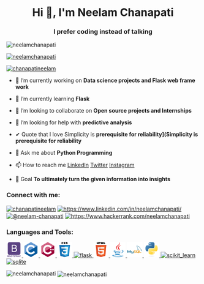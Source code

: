 <h1 align="center">Hi 👋, I'm Neelam Chanapati</h1>
<h3 align="center">I prefer coding instead of talking</h3>

<p align="left"> <img src="https://komarev.com/ghpvc/?username=neelamchanapati&label=Profile%20views&color=0e75b6&style=flat" alt="neelamchanapati" /> </p>

<p align="left"> <a href="https://github.com/ryo-ma/github-profile-trophy"><img src="https://github-profile-trophy.vercel.app/?username=neelamchanapati" alt="neelamchanapati" /></a> </p>

<p align="left"> <a href="https://twitter.com/chanapatineelam" target="blank"><img src="https://img.shields.io/twitter/follow/chanapatineelam?logo=twitter&style=for-the-badge" alt="chanapatineelam" /></a> </p>

- 🔭 I’m currently working on **Data science projects and Flask web frame work**

- 🌱 I’m currently learning **Flask**

- 👯 I’m looking to collaborate on **Open source projects and Internships**

- 🤝 I’m looking for help with **predictive analysis**

- ✔ Quote that I love Simplicity is **prerequisite for reliability](Simplicity is prerequisite for reliability**

- 💬 Ask me about **Python Programming**

- 📫 How to reach me <a href="https://www.linkedin.com/in/neelamchanapati/">LinkedIn</a> <a href="https://twitter.com/ChanapatiNeelam">Twitter</a> <a href = "https://www.instagram.com/___neelam_chanapathi__/">Instagram</a>

- 🎯 Goal **To ultimately turn the given information into insights**

<h3 align="left">Connect with me:</h3>
<p align="left">
<a href="https://twitter.com/chanapatineelam" target="blank"><img align="center" src="https://raw.githubusercontent.com/rahuldkjain/github-profile-readme-generator/neutral-icons/src/images/icons/Social/twitter.svg" alt="chanapatineelam" height="30" width="40" /></a>
<a href="https://linkedin.com/in/https://www.linkedin.com/in/neelamchanapati/" target="blank"><img align="center" src="https://raw.githubusercontent.com/rahuldkjain/github-profile-readme-generator/neutral-icons/src/images/icons/Social/linked-in-alt.svg" alt="https://www.linkedin.com/in/neelamchanapati/" height="30" width="40" /></a>
<a href="https://medium.com/@neelam-chanapati" target="blank"><img align="center" src="https://raw.githubusercontent.com/rahuldkjain/github-profile-readme-generator/neutral-icons/src/images/icons/Social/medium.svg" alt="@neelam-chanapati" height="30" width="40" /></a>
<a href="https://www.hackerrank.com/https://www.hackerrank.com/neelamchanapati" target="blank"><img align="center" src="https://raw.githubusercontent.com/rahuldkjain/github-profile-readme-generator/neutral-icons/src/images/icons/Social/hackerrank.svg" alt="https://www.hackerrank.com/neelamchanapati" height="30" width="40" /></a>
</p>

<h3 align="left">Languages and Tools:</h3>
<p align="left"> <a href="https://getbootstrap.com" target="_blank"> <img src="https://raw.githubusercontent.com/devicons/devicon/master/icons/bootstrap/bootstrap-plain-wordmark.svg" alt="bootstrap" width="40" height="40"/> </a> <a href="https://www.cprogramming.com/" target="_blank"> <img src="https://raw.githubusercontent.com/devicons/devicon/master/icons/c/c-original.svg" alt="c" width="40" height="40"/> </a> <a href="https://www.w3schools.com/cpp/" target="_blank"> <img src="https://raw.githubusercontent.com/devicons/devicon/master/icons/cplusplus/cplusplus-original.svg" alt="cplusplus" width="40" height="40"/> </a> <a href="https://www.w3schools.com/css/" target="_blank"> <img src="https://raw.githubusercontent.com/devicons/devicon/master/icons/css3/css3-original-wordmark.svg" alt="css3" width="40" height="40"/> </a> <a href="https://flask.palletsprojects.com/" target="_blank"> <img src="https://www.vectorlogo.zone/logos/pocoo_flask/pocoo_flask-icon.svg" alt="flask" width="40" height="40"/> </a> <a href="https://www.w3.org/html/" target="_blank"> <img src="https://raw.githubusercontent.com/devicons/devicon/master/icons/html5/html5-original-wordmark.svg" alt="html5" width="40" height="40"/> </a> <a href="https://www.java.com" target="_blank"> <img src="https://raw.githubusercontent.com/devicons/devicon/master/icons/java/java-original.svg" alt="java" width="40" height="40"/> </a> <a href="https://www.mysql.com/" target="_blank"> <img src="https://raw.githubusercontent.com/devicons/devicon/master/icons/mysql/mysql-original-wordmark.svg" alt="mysql" width="40" height="40"/> </a> <a href="https://www.python.org" target="_blank"> <img src="https://raw.githubusercontent.com/devicons/devicon/master/icons/python/python-original.svg" alt="python" width="40" height="40"/> </a> <a href="https://scikit-learn.org/" target="_blank"> <img src="https://upload.wikimedia.org/wikipedia/commons/0/05/Scikit_learn_logo_small.svg" alt="scikit_learn" width="40" height="40"/> </a> <a href="https://www.sqlite.org/" target="_blank"> <img src="https://www.vectorlogo.zone/logos/sqlite/sqlite-icon.svg" alt="sqlite" width="40" height="40"/> </a> </p>

<p><img align="left" src="https://github-readme-stats.vercel.app/api/top-langs?username=neelamchanapati&show_icons=true&locale=en&layout=compact" alt="neelamchanapati" /></p>

<p>&nbsp;<img align="center" src="https://github-readme-stats.vercel.app/api?username=neelamchanapati&show_icons=true&locale=en" alt="neelamchanapati" /></p>
